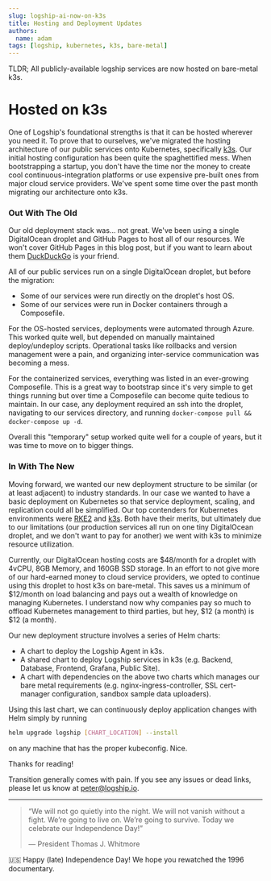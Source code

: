 ```yaml
---
slug: logship-ai-now-on-k3s
title: Hosting and Deployment Updates
authors:
  name: adam
tags: [logship, kubernetes, k3s, bare-metal]
---
```


TLDR; All publicly-available logship services are now hosted on bare-metal k3s.

# Hosted on k3s

One of Logship's foundational strengths is that it can be hosted wherever you need it. To prove that to ourselves, we've migrated the hosting architecture of our public services onto Kubernetes, specifically [k3s](https://k3s.io/). Our initial hosting configuration has been quite the spaghettified mess. When bootstrapping a startup, you don't have the time nor the money to create cool continuous-integration platforms or use expensive pre-built ones from major cloud service providers. We've spent some time over the past month migrating our architecture onto k3s. 

### Out With The Old

Our old deployment stack was... not great. We've been using a single DigitalOcean droplet and GitHub Pages to host all of our resources. We won't cover GitHub Pages in this blog post, but if you want to learn about them [DuckDuckGo](https://duckduckgo.com/?q=GitHub+Pages) is your friend.

All of our public services run on a single DigitalOcean droplet, but before the migration:
- Some of our services were run directly on the droplet's host OS.
- Some of our services were run in Docker containers through a Composefile.

For the OS-hosted services, deployments were automated through Azure. This worked quite well, but depended on manually maintained deploy/undeploy scripts. Operational tasks like rollbacks and version management were a pain, and organizing inter-service communication was becoming a mess.

For the containerized services, everything was listed in an ever-growing Composefile. This is a great way to bootstrap since it's very simple to get things running but over time a Composefile can become quite tedious to maintain. In our case, any deployment required an ssh into the droplet, navigating to our services directory, and running `docker-compose pull && docker-compose up -d`.

Overall this "temporary" setup worked quite well for a couple of years, but it was time to move on to bigger things.

### In With The New

Moving forward, we wanted our new deployment structure to be similar (or at least adjacent) to industry standards. In our case we wanted to have a basic deployment on Kubernetes so that service deployment, scaling, and replication could all be simplified. Our top contenders for Kubernetes environments were [RKE2](https://docs.rke2.io/) and [k3s](https://k3s.io/). Both have their merits, but ultimately due to our limitations (our production services all run on one tiny DigitalOcean droplet, and we don't want to pay for another) we went with k3s to minimize resource utilization.

Currently, our DigitalOcean hosting costs are $48/month for a droplet with 4vCPU, 8GB Memory, and 160GB SSD storage. In an effort to not give more of our hard-earned money to cloud service providers, we opted to continue using this droplet to host k3s on bare-metal. This saves us a minimum of $12/month on load balancing and pays out a wealth of knowledge on managing Kubernetes. I understand now why companies pay so much to offload Kubernetes management to third parties, but hey, $12 (a month) is $12 (a month).

Our new deployment structure involves a series of Helm charts:
- A chart to deploy the Logship Agent in k3s.
- A shared chart to deploy Logship services in k3s (e.g. Backend, Database, Frontend, Grafana, Public Site).
- A chart with dependencies on the above two charts which manages our bare metal requirements (e.g. nginx-ingress-controller, SSL cert-manager configuration, sandbox sample data uploaders).

Using this last chart, we can continuously deploy application changes with Helm simply by running

```sh
helm upgrade logship [CHART_LOCATION] --install
```
on any machine that has the proper kubeconfig. Nice.


Thanks for reading!

Transition generally comes with pain. If you see any issues or dead links, please let us know at [peter@logship.io](mailto:peter@logship.io).

---

> “We will not go quietly into the night. We will not vanish without a fight. We’re going to live on. We’re going to survive. Today we celebrate our Independence Day!”
> 
>  — President Thomas J. Whitmore

🇺🇸 Happy (late) Independence Day! We hope you rewatched the 1996 documentary.
